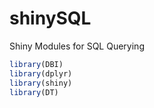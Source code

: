 # shinySQL
Shiny Modules for SQL Querying

```r
library(DBI)
library(dplyr)
library(shiny)
library(DT)
```
